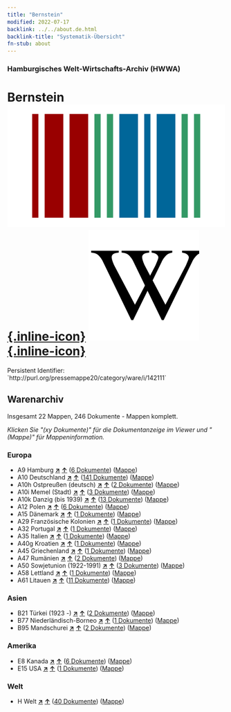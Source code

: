 ```yaml
---
title: "Bernstein"
modified: 2022-07-17
backlink: ../../about.de.html
backlink-title: "Systematik-Übersicht"
fn-stub: about
---
```


### Hamburgisches Welt-Wirtschafts-Archiv (HWWA)

# Bernstein &#160; [![Wikidata](/images/Wikidata-logo.svg "Wikidata"){.inline-icon}](http://www.wikidata.org/entity/Q25381) [![Wikipedia](/images/Wikipedia-W.svg "Wikipedia"){.inline-icon}](https://de.wikipedia.org/wiki/Bernstein)

<div class="hint">Persistent Identifier: `http://purl.org/pressemappe20/category/ware/i/142111`</div>







## Warenarchiv




Insgesamt 22 Mappen, 246 Dokumente - Mappen komplett.

_Klicken Sie "(xy Dokumente)" für die Dokumentanzeige im Viewer und "(Mappe)" für Mappeninformation._




### Europa

- A9 Hamburg [**&nearr;**](../../../geo/i/140905/about.de.html "Hamburg (alle Mappen)") [**&uarr;**](../../../geo/about.de.html#A9 "Ländersystematik") (<a href="https://pm20.zbw.eu/iiifview/folder/wa/142111,140905" title="über: Bernstein : Hamburg" target="_blank">6 Dokumente</a>) ([Mappe](../../../../folder/wa/1421xx/142111/1409xx/140905/about.de.html))
- A10 Deutschland [**&nearr;**](../../../geo/i/126128/about.de.html "Deutschland (alle Mappen)") [**&uarr;**](../../../geo/about.de.html#A10 "Ländersystematik") (<a href="https://pm20.zbw.eu/iiifview/folder/wa/142111,126128" title="über: Bernstein : Deutschland" target="_blank">141 Dokumente</a>) ([Mappe](../../../../folder/wa/1421xx/142111/1261xx/126128/about.de.html))
- A10h Ostpreußen (deutsch) [**&nearr;**](../../../geo/i/140942/about.de.html "Ostpreußen (deutsch) (alle Mappen)") [**&uarr;**](../../../geo/about.de.html#A10h "Ländersystematik") (<a href="https://pm20.zbw.eu/iiifview/folder/wa/142111,140942" title="über: Bernstein : Ostpreußen (deutsch)" target="_blank">2 Dokumente</a>) ([Mappe](../../../../folder/wa/1421xx/142111/1409xx/140942/about.de.html))
- A10i Memel (Stadt) [**&nearr;**](../../../geo/i/140943/about.de.html "Memel (Stadt) (alle Mappen)") [**&uarr;**](../../../geo/about.de.html#A10i "Ländersystematik") (<a href="https://pm20.zbw.eu/iiifview/folder/wa/142111,140943" title="über: Bernstein : Memel (Stadt)" target="_blank">3 Dokumente</a>) ([Mappe](../../../../folder/wa/1421xx/142111/1409xx/140943/about.de.html))
- A10k Danzig (bis 1939) [**&nearr;**](../../../geo/i/140944/about.de.html "Danzig (bis 1939) (alle Mappen)") [**&uarr;**](../../../geo/about.de.html#A10k "Ländersystematik") (<a href="https://pm20.zbw.eu/iiifview/folder/wa/142111,140944" title="über: Bernstein : Danzig (bis 1939)" target="_blank">13 Dokumente</a>) ([Mappe](../../../../folder/wa/1421xx/142111/1409xx/140944/about.de.html))
- A12 Polen [**&nearr;**](../../../geo/i/140962/about.de.html "Polen (alle Mappen)") [**&uarr;**](../../../geo/about.de.html#A12 "Ländersystematik") (<a href="https://pm20.zbw.eu/iiifview/folder/wa/142111,140962" title="über: Bernstein : Polen" target="_blank">6 Dokumente</a>) ([Mappe](../../../../folder/wa/1421xx/142111/1409xx/140962/about.de.html))
- A15 Dänemark [**&nearr;**](../../../geo/i/141739/about.de.html "Dänemark (alle Mappen)") [**&uarr;**](../../../geo/about.de.html#A15 "Ländersystematik") (<a href="https://pm20.zbw.eu/iiifview/folder/wa/142111,141739" title="über: Bernstein : Dänemark" target="_blank">1 Dokumente</a>) ([Mappe](../../../../folder/wa/1421xx/142111/1417xx/141739/about.de.html))
- A29 Französische Kolonien [**&nearr;**](../../../geo/i/140983/about.de.html "Französische Kolonien (alle Mappen)") [**&uarr;**](../../../geo/about.de.html#A29 "Ländersystematik") (<a href="https://pm20.zbw.eu/iiifview/folder/wa/142111,140983" title="über: Bernstein : Französische Kolonien" target="_blank">1 Dokumente</a>) ([Mappe](../../../../folder/wa/1421xx/142111/1409xx/140983/about.de.html))
- A32 Portugal [**&nearr;**](../../../geo/i/140987/about.de.html "Portugal (alle Mappen)") [**&uarr;**](../../../geo/about.de.html#A32 "Ländersystematik") (<a href="https://pm20.zbw.eu/iiifview/folder/wa/142111,140987" title="über: Bernstein : Portugal" target="_blank">1 Dokumente</a>) ([Mappe](../../../../folder/wa/1421xx/142111/1409xx/140987/about.de.html))
- A35 Italien [**&nearr;**](../../../geo/i/141008/about.de.html "Italien (alle Mappen)") [**&uarr;**](../../../geo/about.de.html#A35 "Ländersystematik") (<a href="https://pm20.zbw.eu/iiifview/folder/wa/142111,141008" title="über: Bernstein : Italien" target="_blank">1 Dokumente</a>) ([Mappe](../../../../folder/wa/1421xx/142111/1410xx/141008/about.de.html))
- A40g Kroatien [**&nearr;**](../../../geo/i/141030/about.de.html "Kroatien (alle Mappen)") [**&uarr;**](../../../geo/about.de.html#A40g "Ländersystematik") (<a href="https://pm20.zbw.eu/iiifview/folder/wa/142111,141030" title="über: Bernstein : Kroatien" target="_blank">1 Dokumente</a>) ([Mappe](../../../../folder/wa/1421xx/142111/1410xx/141030/about.de.html))
- A45 Griechenland [**&nearr;**](../../../geo/i/141037/about.de.html "Griechenland (alle Mappen)") [**&uarr;**](../../../geo/about.de.html#A45 "Ländersystematik") (<a href="https://pm20.zbw.eu/iiifview/folder/wa/142111,141037" title="über: Bernstein : Griechenland" target="_blank">1 Dokumente</a>) ([Mappe](../../../../folder/wa/1421xx/142111/1410xx/141037/about.de.html))
- A47 Rumänien [**&nearr;**](../../../geo/i/141040/about.de.html "Rumänien (alle Mappen)") [**&uarr;**](../../../geo/about.de.html#A47 "Ländersystematik") (<a href="https://pm20.zbw.eu/iiifview/folder/wa/142111,141040" title="über: Bernstein : Rumänien" target="_blank">2 Dokumente</a>) ([Mappe](../../../../folder/wa/1421xx/142111/1410xx/141040/about.de.html))
- A50 Sowjetunion (1922-1991) [**&nearr;**](../../../geo/i/141043/about.de.html "Sowjetunion (1922-1991) (alle Mappen)") [**&uarr;**](../../../geo/about.de.html#A50 "Ländersystematik") (<a href="https://pm20.zbw.eu/iiifview/folder/wa/142111,141043" title="über: Bernstein : Sowjetunion (1922-1991)" target="_blank">3 Dokumente</a>) ([Mappe](../../../../folder/wa/1421xx/142111/1410xx/141043/about.de.html))
- A58 Lettland [**&nearr;**](../../../geo/i/141050/about.de.html "Lettland (alle Mappen)") [**&uarr;**](../../../geo/about.de.html#A58 "Ländersystematik") (<a href="https://pm20.zbw.eu/iiifview/folder/wa/142111,141050" title="über: Bernstein : Lettland" target="_blank">1 Dokumente</a>) ([Mappe](../../../../folder/wa/1421xx/142111/1410xx/141050/about.de.html))
- A61 Litauen [**&nearr;**](../../../geo/i/141053/about.de.html "Litauen (alle Mappen)") [**&uarr;**](../../../geo/about.de.html#A61 "Ländersystematik") (<a href="https://pm20.zbw.eu/iiifview/folder/wa/142111,141053" title="über: Bernstein : Litauen" target="_blank">11 Dokumente</a>) ([Mappe](../../../../folder/wa/1421xx/142111/1410xx/141053/about.de.html))

### Asien

- B21 Türkei (1923 -) [**&nearr;**](../../../geo/i/141111/about.de.html "Türkei (1923 -) (alle Mappen)") [**&uarr;**](../../../geo/about.de.html#B21 "Ländersystematik") (<a href="https://pm20.zbw.eu/iiifview/folder/wa/142111,141111" title="über: Bernstein : Türkei (1923 -)" target="_blank">2 Dokumente</a>) ([Mappe](../../../../folder/wa/1421xx/142111/1411xx/141111/about.de.html))
- B77 Niederländisch-Borneo [**&nearr;**](../../../geo/i/141227/about.de.html "Niederländisch-Borneo (alle Mappen)") [**&uarr;**](../../../geo/about.de.html#B77 "Ländersystematik") (<a href="https://pm20.zbw.eu/iiifview/folder/wa/142111,141227" title="über: Bernstein : Niederländisch-Borneo" target="_blank">1 Dokumente</a>) ([Mappe](../../../../folder/wa/1421xx/142111/1412xx/141227/about.de.html))
- B95 Mandschurei [**&nearr;**](../../../geo/i/141258/about.de.html "Mandschurei (alle Mappen)") [**&uarr;**](../../../geo/about.de.html#B95 "Ländersystematik") (<a href="https://pm20.zbw.eu/iiifview/folder/wa/142111,141258" title="über: Bernstein : Mandschurei" target="_blank">2 Dokumente</a>) ([Mappe](../../../../folder/wa/1421xx/142111/1412xx/141258/about.de.html))

### Amerika

- E8 Kanada [**&nearr;**](../../../geo/i/141644/about.de.html "Kanada (alle Mappen)") [**&uarr;**](../../../geo/about.de.html#E8 "Ländersystematik") (<a href="https://pm20.zbw.eu/iiifview/folder/wa/142111,141644" title="über: Bernstein : Kanada" target="_blank">6 Dokumente</a>) ([Mappe](../../../../folder/wa/1421xx/142111/1416xx/141644/about.de.html))
- E15 USA [**&nearr;**](../../../geo/i/141653/about.de.html "USA (alle Mappen)") [**&uarr;**](../../../geo/about.de.html#E15 "Ländersystematik") (<a href="https://pm20.zbw.eu/iiifview/folder/wa/142111,141653" title="über: Bernstein : USA" target="_blank">1 Dokumente</a>) ([Mappe](../../../../folder/wa/1421xx/142111/1416xx/141653/about.de.html))

### Welt

- H Welt [**&nearr;**](../../../geo/i/141728/about.de.html "Welt (alle Mappen)") [**&uarr;**](../../../geo/about.de.html#H "Ländersystematik") (<a href="https://pm20.zbw.eu/iiifview/folder/wa/142111,141728" title="über: Bernstein : Welt" target="_blank">40 Dokumente</a>) ([Mappe](../../../../folder/wa/1421xx/142111/1417xx/141728/about.de.html))








